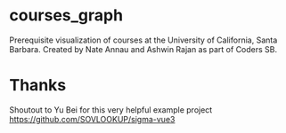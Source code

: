 # courses_graph

Prerequisite visualization of courses at the University of California, Santa Barbara.
Created by Nate Annau and Ashwin Rajan as part of Coders SB.

# Thanks

Shoutout to Yu Bei for this very helpful example project
https://github.com/SOVLOOKUP/sigma-vue3
